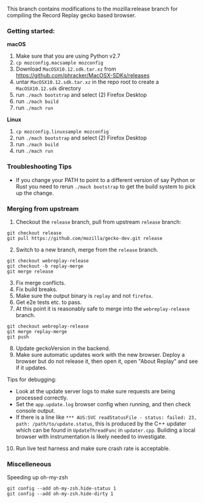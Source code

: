 This branch contains modifications to the mozilla:release branch for compiling
the Record Replay gecko based browser.

### Getting started:

**macOS**

1. Make sure that you are using Python v2.7
2. `cp mozconfig.macsample mozconfig`
3. Download `MacOSX10.12.sdk.tar.xz` from https://github.com/phracker/MacOSX-SDKs/releases
4. untar `MacOSX10.12.sdk.tar.xz` in the repo root to create a `MacOSX10.12.sdk` directory
5. run `./mach bootstrap` and select (2) Firefox Desktop
6. run `./mach build`
7. run `./mach run`

**Linux**

1. `cp mozconfig.linuxsample mozconfig`
2. run `./mach bootstrap` and select (2) Firefox Desktop
3. run `./mach build`
4. run `./mach run`

### Troubleshooting Tips

* If you change your PATH to point to a different version of say Python or Rust you need to rerun `./mach bootstrap` to get the build system to pick up the change.

### Merging from upstream

1. Checkout the `release` branch, pull from upstream `release` branch:

```
git checkout release
git pull https://github.com/mozilla/gecko-dev.git release
```

2. Switch to a new branch, merge from the `release` branch.

```
git checkout webreplay-release
git checkout -b replay-merge
git merge release
```

3. Fix merge conflicts.
4. Fix build breaks.
5. Make sure the output binary is `replay` and not `firefox`.
6. Get e2e tests etc. to pass.
7. At this point it is reasonably safe to merge into the `webreplay-release` branch.

```
git checkout webreplay-release
git merge replay-merge
git push
```

8. Update geckoVersion in the backend.
9. Make sure automatic updates work with the new browser. Deploy a browser but do not release it, then open it, open "About Replay" and see if it updates.

Tips for debugging:

* Look at the update server logs to make sure requests are being processed correctly.
* Set the `app.update.log` browser config when running, and then check console output.
* If there is a line like `*** AUS:SVC readStatusFile - status: failed: 23, path: /path/to/update.status`, this is produced by the C++ updater which can be found in `UpdateThreadFunc` in `updater.cpp`. Building a local browser with instrumentation is likely needed to investigate.

10. Run live test harness and make sure crash rate is acceptable.


### Miscelleneous

Speeding up oh-my-zsh

```
git config --add oh-my-zsh.hide-status 1
git config --add oh-my-zsh.hide-dirty 1
```
